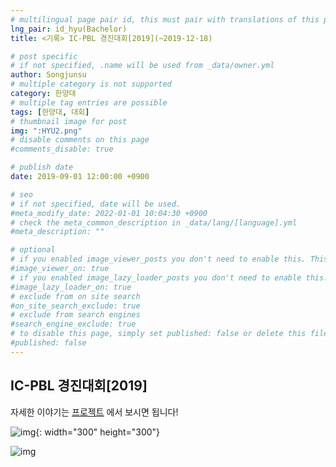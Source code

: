 ```yaml
---
# multilingual page pair id, this must pair with translations of this page. (This name must be unique)
lng_pair: id_hyu(Bachelor)
title: <기록> IC-PBL 경진대회[2019](~2019-12-18)

# post specific
# if not specified, .name will be used from _data/owner.yml
author: Songjunsu
# multiple category is not supported
category: 한양대
# multiple tag entries are possible
tags: [한양대, 대회]
# thumbnail image for post
img: ":HYU2.png"
# disable comments on this page
#comments_disable: true

# publish date
date: 2019-09-01 12:00:00 +0900

# seo
# if not specified, date will be used.
#meta_modify_date: 2022-01-01 10:04:30 +0900
# check the meta_common_description in _data/lang/[language].yml
#meta_description: ""

# optional
# if you enabled image_viewer_posts you don't need to enable this. This is only if image_viewer_posts = false
#image_viewer_on: true
# if you enabled image_lazy_loader_posts you don't need to enable this. This is only if image_lazy_loader_posts = false
#image_lazy_loader_on: true
# exclude from on site search
#on_site_search_exclude: true
# exclude from search engines
#search_engine_exclude: true
# to disable this page, simply set published: false or delete this file
#published: false
---
```

<!-- outline-start -->
## IC-PBL 경진대회[2019]

자세한 이야기는 [프로젝트](https://junsusong98.github.io/ko/tabs/projects.html#id_club) 에서 보시면 됩니다!

![img](:IC-PBL(2019).png){: width="300" height="300"}

![img](:IC-PBL_prime.jpg)


